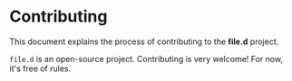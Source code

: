 # Contributing

This document explains the process of contributing to the **file.d** project.

`file.d` is an open-source project. Contributing is very welcome! For now, it's free of rules.